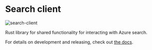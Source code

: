 # Search client

![search-client](https://github.com/MHRA/products/workflows/search-client-master/badge.svg)

Rust library for shared functionality for interacting with Azure search.

For details on development and releasing, check out [the docs](./docs/development-and-releasing.md).
